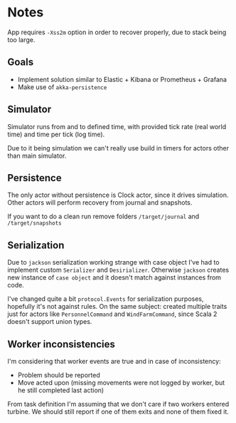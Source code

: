 # Notes

App requires `-Xss2m` option in order to recover properly, due to stack being too large.

## Goals

- Implement solution similar to Elastic + Kibana or Prometheus + Grafana
- Make use of `akka-persistence`

## Simulator

Simulator runs from and to defined time, with provided tick rate (real world time) and time per tick (log time).

Due to it being simulation we can't really use build in timers for actors other than main simulator.

## Persistence

The only actor without persistence is Clock actor, since it drives simulation. Other actors will perform recovery from
journal and snapshots.

If you want to do a clean run remove folders `/target/journal` and `/target/snapshots`

## Serialization

Due to `jackson` serialization working strange with case object I've had to implement custom `Serializer`
and `Desirializer`.
Otherwise `jackson` creates new instance of `case object` and it doesn't match against instances from code.

I've changed quite a bit `protocol.Events` for serialization purposes, hopefully it's not against rules.
On the same subject: created multiple traits just for actors like `PersonnelCommand` and `WindFarmCommand`, since Scala
2 doesn't support union types. 

## Worker inconsistencies

I'm considering that worker events are true and in case of inconsistency:

- Problem should be reported
- Move acted upon (missing movements were not logged by worker, but he still completed last action)

From task definition I'm assuming that we don't care if two workers entered turbine. We should still report if one of
them exits and none of them fixed it.